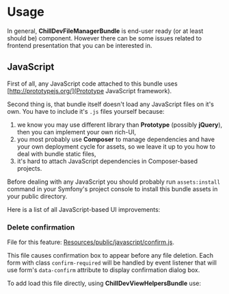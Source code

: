 <!---
# This file is part of the ChillDev FileManager bundle.
#
# @author Rafał Wrzeszcz <rafal.wrzeszcz@wrzasq.pl>
# @copyright 2013 - 2014 © by Rafał Wrzeszcz - Wrzasq.pl.
# @version 0.1.3
# @since 0.0.3
# @package ChillDev\Bundle\FileManagerBundle
-->

# Usage

In general, **ChillDevFileManagerBundle** is end-user ready (or at least should be) component. However there can be some issues related to frontend presentation that you can be interested in.

## JavaScript

First of all, any JavaScript code attached to this bundle uses [http://prototypejs.org/](Prototype JavaScript framework).

Second thing is, that bundle itself doesn't load any JavaScript files on it's own. You have to include it's `.js` files yourself because:

1.  we know you may use different library than **Prototype** (possibly **jQuery**), then you can implement your own rich-UI,
1.  you most probably use **Composer** to manage dependencies and have your own deployment cycle for assets, so we leave it up to you how to deal with bundle static files,
1.  it's hard to attach JavaScript dependencies in Composer-based projects.

Before dealing with any JavaScript you should probably run `assets:install` command in your Symfony's project console to install this bundle assets in your public directory.

Here is a list of all JavaScript-based UI improvements:

### Delete confirmation

File for this feature: [Resources/public/javascript/confirm.js](https://github.com/chilloutdevelopment/ChillDevFileManagerBundle/blob/master/Resources/public/javascript/confirm.js).

This file causes confirmation box to appear before any file deletion. Each form with class `confirm-required` will be handled by event listener that will use form's `data-confirm` attribute to display confirmation dialog box.

To add load this file directly, using **ChillDevViewHelpersBundle** use:
```php
$view['script']->add($view['assets']->getUrl('bundles/chilldevfilemanager/javascript/confirm.js'));
```

Since **ChillDevViewHelpersBundle** version **0.1.5** you can also use shortcut:
```php
$view['script']->add('@assets:bundles/chilldevfilemanager/javascript/confirm.js');
```
